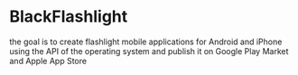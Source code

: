 # BlackFlashlight
the goal is to create flashlight mobile applications for Android and iPhone using the API of the operating system and publish it on Google Play Market and Apple App Store
